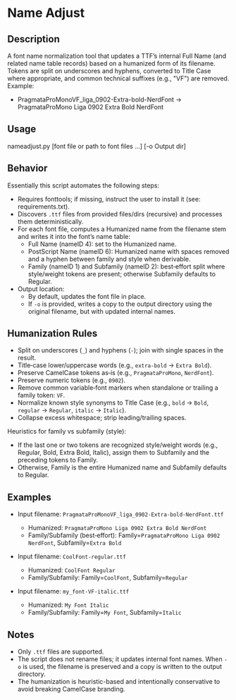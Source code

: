 Name Adjust
===

## Description

A font name normalization tool that updates a TTF’s internal Full Name (and related name table records) based on a humanized form of its filename. Tokens are split on underscores and hyphens, converted to Title Case where appropriate, and common technical suffixes (e.g., "VF") are removed. Example:

- PragmataProMonoVF_liga_0902-Extra-bold-NerdFont → PragmataProMono Liga 0902 Extra Bold NerdFont

## Usage

nameadjust.py [font file or path to font files ...] [-o Output dir]

## Behavior

Essentially this script automates the following steps:

- Requires fonttools; if missing, instruct the user to install it (see: requirements.txt).
- Discovers `.ttf` files from provided files/dirs (recursive) and processes them deterministically.
- For each font file, computes a Humanized name from the filename stem and writes it into the font’s name table:
  - Full Name (nameID 4): set to the Humanized name.
  - PostScript Name (nameID 6): Humanized name with spaces removed and a hyphen between family and style when derivable.
  - Family (nameID 1) and Subfamily (nameID 2): best‑effort split where style/weight tokens are present; otherwise Subfamily defaults to Regular.
- Output location:
  - By default, updates the font file in place.
  - If `-o` is provided, writes a copy to the output directory using the original filename, but with updated internal names.

## Humanization Rules

- Split on underscores (`_`) and hyphens (`-`); join with single spaces in the result.
- Title‑case lower/uppercase words (e.g., `extra-bold` → `Extra Bold`).
- Preserve CamelCase tokens as‑is (e.g., `PragmataProMono`, `NerdFont`).
- Preserve numeric tokens (e.g., `0902`).
- Remove common variable‑font markers when standalone or trailing a family token: `VF`.
- Normalize known style synonyms to Title Case (e.g., `bold` → `Bold`, `regular` → `Regular`, `italic` → `Italic`).
- Collapse excess whitespace; strip leading/trailing spaces.

Heuristics for family vs subfamily (style):

- If the last one or two tokens are recognized style/weight words (e.g., Regular, Bold, Extra Bold, Italic), assign them to Subfamily and the preceding tokens to Family.
- Otherwise, Family is the entire Humanized name and Subfamily defaults to Regular.

## Examples

- Input filename: `PragmataProMonoVF_liga_0902-Extra-bold-NerdFont.ttf`
  - Humanized: `PragmataProMono Liga 0902 Extra Bold NerdFont`
  - Family/Subfamily (best‑effort): Family=`PragmataProMono Liga 0902 NerdFont`, Subfamily=`Extra Bold`

- Input filename: `CoolFont-regular.ttf`
  - Humanized: `CoolFont Regular`
  - Family/Subfamily: Family=`CoolFont`, Subfamily=`Regular`

- Input filename: `my_font-VF-italic.ttf`
  - Humanized: `My Font Italic`
  - Family/Subfamily: Family=`My Font`, Subfamily=`Italic`

## Notes

- Only `.ttf` files are supported.
- The script does not rename files; it updates internal font names. When `-o` is used, the filename is preserved and a copy is written to the output directory.
- The humanization is heuristic-based and intentionally conservative to avoid breaking CamelCase branding.


